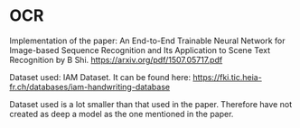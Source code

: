 # OCR
Implementation of the paper: An End-to-End Trainable Neural Network for Image-based Sequence
Recognition and Its Application to Scene Text Recognition by B Shi. https://arxiv.org/pdf/1507.05717.pdf

Dataset used: IAM Dataset. It can be found here: https://fki.tic.heia-fr.ch/databases/iam-handwriting-database

Dataset used is a lot smaller than that used in the paper. Therefore have not created as deep a model as the one mentioned in the paper.
